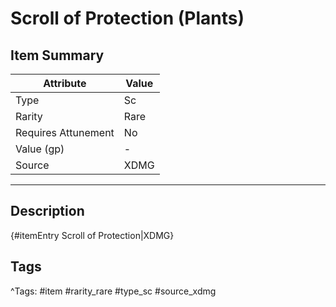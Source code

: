 # Scroll of Protection (Plants)

## Item Summary

| Attribute            | Value                        |
|----------------------|------------------------------|
| Type                 | Sc |
| Rarity               | Rare             |
| Requires Attunement  | No                |
| Value (gp)           | -    |
| Source               | XDMG |

---

## Description

{#itemEntry Scroll of Protection|XDMG}

## Tags

^Tags: #item #rarity_rare #type_sc #source_xdmg